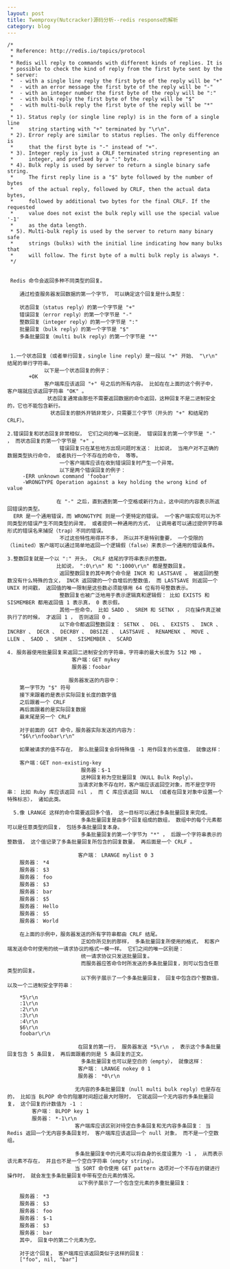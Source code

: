 ```yaml
---
layout: post
title: Twemproxy(Nutcracker)源码分析--redis response的解析
category: blog
---
```




	/*
	 * Reference: http://redis.io/topics/protocol
	 *
	 * Redis will reply to commands with different kinds of replies. It is
	 * possible to check the kind of reply from the first byte sent by the
	 * server:
	 *  - with a single line reply the first byte of the reply will be "+"
	 *  - with an error message the first byte of the reply will be "-"
	 *  - with an integer number the first byte of the reply will be ":"
	 *  - with bulk reply the first byte of the reply will be "$"
	 *  - with multi-bulk reply the first byte of the reply will be "*"
	 *
	 * 1). Status reply (or single line reply) is in the form of a single line
	 *     string starting with "+" terminated by "\r\n".
	 * 2). Error reply are similar to status replies. The only difference is
	 *     that the first byte is "-" instead of "+".
	 * 3). Integer reply is just a CRLF terminated string representing an
	 *     integer, and prefixed by a ":" byte.
	 * 4). Bulk reply is used by server to return a single binary safe string.
	 *     The first reply line is a "$" byte followed by the number of bytes
	 *     of the actual reply, followed by CRLF, then the actual data bytes,
	 *     followed by additional two bytes for the final CRLF. If the requested
	 *     value does not exist the bulk reply will use the special value '-1'
	 *     as the data length.
	 * 5). Multi-bulk reply is used by the server to return many binary safe
	 *     strings (bulks) with the initial line indicating how many bulks that
	 *     will follow. The first byte of a multi bulk reply is always *.
	 */
	 
	 
	 Redis 命令会返回多种不同类型的回复。

		通过检查服务器发回数据的第一个字节， 可以确定这个回复是什么类型：
		
		状态回复（status reply）的第一个字节是 "+"
		错误回复（error reply）的第一个字节是 "-"
		整数回复（integer reply）的第一个字节是 ":"
		批量回复（bulk reply）的第一个字节是 "$"
		多条批量回复（multi bulk reply）的第一个字节是 "*"
	 
	 
	 1.一个状态回复（或者单行回复，single line reply）是一段以 "+" 开始、 "\r\n" 结尾的单行字符串。
                以下是一个状态回复的例子：
           +OK
                客户端库应该返回 "+" 号之后的所有内容。 比如在在上面的这个例子中， 客户端就应该返回字符串 "OK" 。
                 状态回复通常由那些不需要返回数据的命令返回，这种回复不是二进制安全的，它也不能包含新行。
                  状态回复的额外开销非常少，只需要三个字节（开头的 "+" 和结尾的 CRLF）。
                  
    2.错误回复和状态回复非常相似， 它们之间的唯一区别是， 错误回复的第一个字节是 "-" ， 而状态回复的第一个字节是 "+" 。
                     错误回复只在某些地方出现问题时发送： 比如说， 当用户对不正确的数据类型执行命令， 或者执行一个不存在的命令， 等等。
                     一个客户端库应该在收到错误回复时产生一个异常。
                     以下是两个错误回复的例子：
         -ERR unknown command 'foobar'
         -WRONGTYPE Operation against a key holding the wrong kind of value
         
                    在 "-" 之后，直到遇到第一个空格或新行为止，这中间的内容表示所返回错误的类型。
      ERR 是一个通用错误，而 WRONGTYPE 则是一个更特定的错误。 一个客户端实现可以为不同类型的错误产生不同类型的异常， 或者提供一种通用的方式， 让调用者可以通过提供字符串形式的错误名来捕捉（trap）不同的错误。
                     不过这些特性用得并不多， 所以并不是特别重要， 一个受限的（limited）客户端可以通过简单地返回一个逻辑假（false）来表示一个通用的错误条件。
                     
    3.整数回复就是一个以 ":" 开头， CRLF 结尾的字符串表示的整数。
                    比如说， ":0\r\n" 和 ":1000\r\n" 都是整数回复。
                     返回整数回复的其中两个命令是 INCR 和 LASTSAVE 。 被返回的整数没有什么特殊的含义， INCR 返回键的一个自增后的整数值， 而 LASTSAVE 则返回一个 UNIX 时间戳， 返回值的唯一限制是这些数必须能够用 64 位有符号整数表示。
                     整数回复也被广泛地用于表示逻辑真和逻辑假： 比如 EXISTS 和 SISMEMBER 都用返回值 1 表示真， 0 表示假。
                     其他一些命令， 比如 SADD 、 SREM 和 SETNX ， 只在操作真正被执行了的时候， 才返回 1 ， 否则返回 0 。
                     以下命令都返回整数回复： SETNX 、 DEL 、 EXISTS 、 INCR 、 INCRBY 、 DECR 、 DECRBY 、 DBSIZE 、 LASTSAVE 、 RENAMENX 、 MOVE 、 LLEN 、 SADD 、 SREM 、 SISMEMBER 、 SCARD  
                     
    4. 服务器使用批量回复来返回二进制安全的字符串，字符串的最大长度为 512 MB 。
                         客户端：GET mykey
                         服务器：foobar
       
                        服务器发送的内容中：
		第一字节为 "$" 符号
		接下来跟着的是表示实际回复长度的数字值
		之后跟着一个 CRLF
		再后面跟着的是实际回复数据
		最末尾是另一个 CRLF
		
		对于前面的 GET 命令，服务器实际发送的内容为：           
		"$6\r\nfoobar\r\n"
		
		如果被请求的值不存在， 那么批量回复会将特殊值 -1 用作回复的长度值， 就像这样：
		
		客户端：GET non-existing-key
                            服务器：$-1
                            这种回复称为空批量回复（NULL Bulk Reply）。
                           当请求对象不存在时，客户端应该返回空对象，而不是空字符串： 比如 Ruby 库应该返回 nil ， 而 C 库应该返回 NULL （或者在回复对象中设置一个特殊标志）， 诸如此类。                    
                           
      5.像 LRANGE 这样的命令需要返回多个值， 这一目标可以通过多条批量回复来完成。
                            多条批量回复是由多个回复组成的数组， 数组中的每个元素都可以是任意类型的回复， 包括多条批量回复本身。
                            多条批量回复的第一个字节为 "*" ， 后跟一个字符串表示的整数值， 这个值记录了多条批量回复所包含的回复数量， 再后面是一个 CRLF 。
                            
                           客户端： LRANGE mylist 0 3
		服务器： *4
		服务器： $3
		服务器： foo
		服务器： $3
		服务器： bar
		服务器： $5
		服务器： Hello
		服务器： $5
		服务器： World       
		
		在上面的示例中，服务器发送的所有字符串都由 CRLF 结尾。
                            正如你所见到的那样， 多条批量回复所使用的格式， 和客户端发送命令时使用的统一请求协议的格式一模一样。 它们之间的唯一区别是：
                            统一请求协议只发送批量回复。
                            而服务器应答命令时所发送的多条批量回复，则可以包含任意类型的回复。
                            以下例子展示了一个多条批量回复， 回复中包含四个整数值， 以及一个二进制安全字符串：              
        
		*5\r\n
        :1\r\n
        :2\r\n
        :3\r\n
        :4\r\n
        $6\r\n
        foobar\r\n   
        
                           在回复的第一行， 服务器发送 *5\r\n ， 表示这个多条批量回复包含 5 条回复， 再后面跟着的则是 5 条回复的正文。
                            多条批量回复也可以是空白的（empty）， 就像这样：
                           客户端： LRANGE nokey 0 1
                           服务器： *0\r\n       
                           
                          无内容的多条批量回复（null multi bulk reply）也是存在的， 比如当 BLPOP 命令的阻塞时间超过最大时限时， 它就返回一个无内容的多条批量回复， 这个回复的计数值为 -1 ：
			客户端： BLPOP key 1
			服务器： *-1\r\n
                          客户端库应该区别对待空白多条回复和无内容多条回复： 当 Redis 返回一个无内容多条回复时， 客户端库应该返回一个 null 对象， 而不是一个空数组。                       
                          
                          多条批量回复中的元素可以将自身的长度设置为 -1 ， 从而表示该元素不存在， 并且也不是一个空白字符串（empty string）。
                          当 SORT 命令使用 GET pattern 选项对一个不存在的键进行操作时， 就会发生多条批量回复中带有空白元素的情况。
                           以下例子展示了一个包含空元素的多重批量回复：

		服务器： *3
		服务器： $3
		服务器： foo
		服务器： $-1
		服务器： $3
		服务器： bar
		其中， 回复中的第二个元素为空。

		对于这个回复， 客户端库应该返回类似于这样的回复：
		["foo", nil, "bar"]          
		
		
		                  